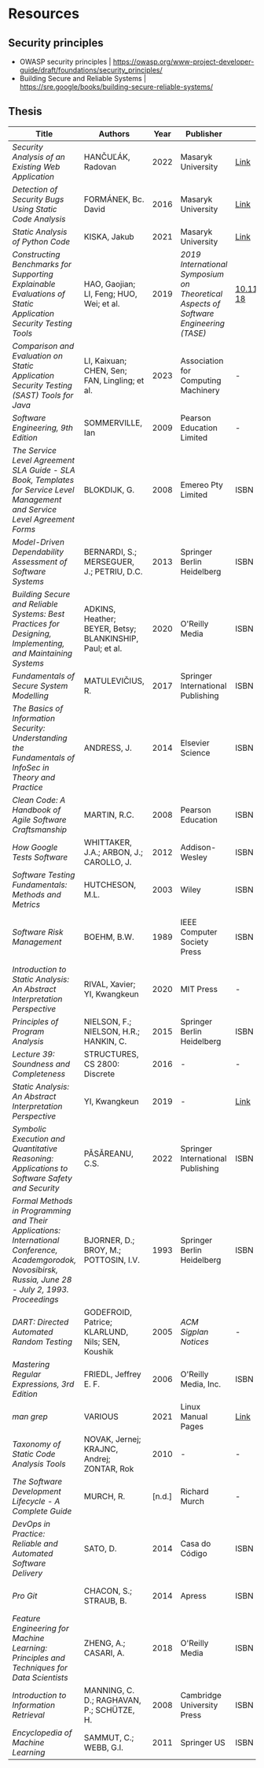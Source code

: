# Resources

## Security principles

- OWASP security principles | https://owasp.org/www-project-developer-guide/draft/foundations/security_principles/
- Building Secure and Reliable Systems | https://sre.google/books/building-secure-reliable-systems/

## Thesis

| **Title** | **Authors** | **Year** | **Publisher** | **ISBN/DOI** | **Notes** |
|-----------|-------------|----------|---------------|--------------|-----------|
| *Security Analysis of an Existing Web Application* | HANČUĽÁK, Radovan | 2022 | Masaryk University | [Link](https://is.muni.cz/auth/th/gb3ea/) | Bachelor's thesis |
| *Detection of Security Bugs Using Static Code Analysis* | FORMÁNEK, Bc. David | 2016 | Masaryk University | [Link](https://is.muni.cz/auth/th/j57h2/) | Master's thesis |
| *Static Analysis of Python Code* | KISKA, Jakub | 2021 | Masaryk University | [Link](https://is.muni.cz/auth/th/o01b6/) | Bachelor's thesis |
| *Constructing Benchmarks for Supporting Explainable Evaluations of Static Application Security Testing Tools* | HAO, Gaojian; LI, Feng; HUO, Wei; et al. | 2019 | *2019 International Symposium on Theoretical Aspects of Software Engineering (TASE)* | [10.1109/TASE.2019.00-18](https://doi.org/10.1109/TASE.2019.00-18) | Conference Paper |
| *Comparison and Evaluation on Static Application Security Testing (SAST) Tools for Java* | LI, Kaixuan; CHEN, Sen; FAN, Lingling; et al. | 2023 | Association for Computing Machinery | - | Conference Paper |
| *Software Engineering, 9th Edition* | SOMMERVILLE, Ian | 2009 | Pearson Education Limited | - | - |
| *The Service Level Agreement SLA Guide - SLA Book, Templates for Service Level Management and Service Level Agreement Forms* | BLOKDIJK, G. | 2008 | Emereo Pty Limited | ISBN 9781921523625 | - |
| *Model-Driven Dependability Assessment of Software Systems* | BERNARDI, S.; MERSEGUER, J.; PETRIU, D.C. | 2013 | Springer Berlin Heidelberg | ISBN 9783642395123 | - |
| *Building Secure and Reliable Systems: Best Practices for Designing, Implementing, and Maintaining Systems* | ADKINS, Heather; BEYER, Betsy; BLANKINSHIP, Paul; et al. | 2020 | O'Reilly Media | ISBN 9781492083122 | - |
| *Fundamentals of Secure System Modelling* | MATULEVIČIUS, R. | 2017 | Springer International Publishing | ISBN 9783319617176 | - |
| *The Basics of Information Security: Understanding the Fundamentals of InfoSec in Theory and Practice* | ANDRESS, J. | 2014 | Elsevier Science | ISBN 9780128008126 | Syngress basics series |
| *Clean Code: A Handbook of Agile Software Craftsmanship* | MARTIN, R.C. | 2008 | Pearson Education | ISBN 9780136083252 | Robert C. Martin Series |
| *How Google Tests Software* | WHITTAKER, J.A.; ARBON, J.; CAROLLO, J. | 2012 | Addison-Wesley | ISBN 9780321803023 | - |
| *Software Testing Fundamentals: Methods and Metrics* | HUTCHESON, M.L. | 2003 | Wiley | ISBN 9780471468448 | - |
| *Software Risk Management* | BOEHM, B.W. | 1989 | IEEE Computer Society Press | ISBN 9780818659065 | IEEE Computer Society Press tutorial |
| *Introduction to Static Analysis: An Abstract Interpretation Perspective* | RIVAL, Xavier; YI, Kwangkeun | 2020 | MIT Press | - | - |
| *Principles of Program Analysis* | NIELSON, F.; NIELSON, H.R.; HANKIN, C. | 2015 | Springer Berlin Heidelberg | ISBN 9783662038116 | - |
| *Lecture 39: Soundness and Completeness* | STRUCTURES, CS 2800: Discrete | 2016 | - | - | Lecture Notes |
| *Static Analysis: An Abstract Interpretation Perspective* | YI, Kwangkeun | 2019 | - | [Link](http://ropas.snu.ac.kr/~kwang/talk/ssft19.pdf) | - |
| *Symbolic Execution and Quantitative Reasoning: Applications to Software Safety and Security* | PĂSĂREANU, C.S. | 2022 | Springer International Publishing | ISBN 9783031025518 | Synthesis Lectures on Software Engineering |
| *Formal Methods in Programming and Their Applications: International Conference, Academgorodok, Novosibirsk, Russia, June 28 - July 2, 1993. Proceedings* | BJORNER, D.; BROY, M.; POTTOSIN, I.V. | 1993 | Springer Berlin Heidelberg | ISBN 9783540573166 | Lecture Notes in Computer Science |
| *DART: Directed Automated Random Testing* | GODEFROID, Patrice; KLARLUND, Nils; SEN, Koushik | 2005 | *ACM Sigplan Notices* | - | Conference Paper |
| *Mastering Regular Expressions, 3rd Edition* | FRIEDL, Jeffrey E. F. | 2006 | O'Reilly Media, Inc. | ISBN 9780596528126 | - |
| *man grep* | VARIOUS | 2021 | Linux Manual Pages | [Link](https://man7.org/linux/man-pages/man1/grep.1.html) | Manual |
| *Taxonomy of Static Code Analysis Tools* | NOVAK, Jernej; KRAJNC, Andrej; ZONTAR, Rok | 2010 | - | - | - |
| *The Software Development Lifecycle - A Complete Guide* | MURCH, R. | [n.d.] | Richard Murch | - | - |
| *DevOps in Practice: Reliable and Automated Software Delivery* | SATO, D. | 2014 | Casa do Código | ISBN 9788566250961 | - |
| *Pro Git* | CHACON, S.; STRAUB, B. | 2014 | Apress | ISBN 9781484200766 | The Experts Voice |
| *Feature Engineering for Machine Learning: Principles and Techniques for Data Scientists* | ZHENG, A.; CASARI, A. | 2018 | O'Reilly Media | ISBN 9781491953198 | - |
| *Introduction to Information Retrieval* | MANNING, C. D.; RAGHAVAN, P.; SCHÜTZE, H. | 2008 | Cambridge University Press | ISBN 0521865719 | - |
| *Encyclopedia of Machine Learning* | SAMMUT, C.; WEBB, G.I. | 2011 | Springer US | ISBN 9780387307688 | - |

